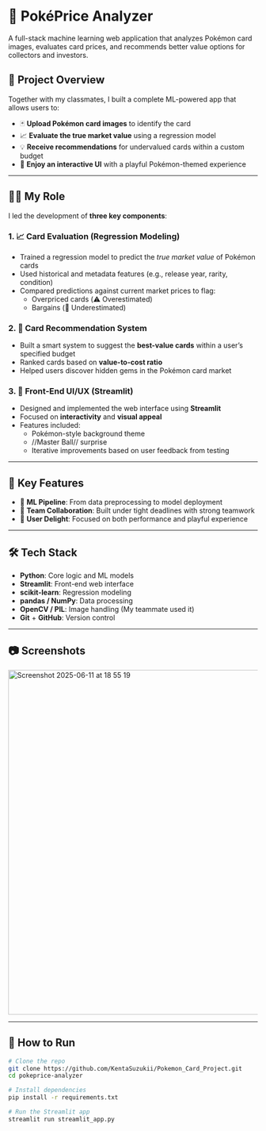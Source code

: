 # 🧠 PokéPrice Analyzer

A full-stack machine learning web application that analyzes Pokémon card images, evaluates card prices, and recommends better value options for collectors and investors.

## 🎯 Project Overview

Together with my classmates, I built a complete ML-powered app that allows users to:

- 🃏 **Upload Pokémon card images** to identify the card
- 📈 **Evaluate the true market value** using a regression model
- 💡 **Receive recommendations** for undervalued cards within a custom budget
- 🎨 **Enjoy an interactive UI** with a playful Pokémon-themed experience

---

## 👨‍💻 My Role

I led the development of **three key components**:

### 1. 📈 Card Evaluation (Regression Modeling)
- Trained a regression model to predict the *true market value* of Pokémon cards
- Used historical and metadata features (e.g., release year, rarity, condition)
- Compared predictions against current market prices to flag:
  - Overpriced cards (⚠️ Overestimated)
  - Bargains (💸 Underestimated)

### 2. 🧠 Card Recommendation System
- Built a smart system to suggest the **best-value cards** within a user’s specified budget
- Ranked cards based on **value-to-cost ratio**
- Helped users discover hidden gems in the Pokémon card market

### 3. 🎨 Front-End UI/UX (Streamlit)
- Designed and implemented the web interface using **Streamlit**
- Focused on **interactivity** and **visual appeal**
- Features included:
  - Pokémon-style background theme
  - //Master Ball// surprise
  - Iterative improvements based on user feedback from testing

---

## 🚀 Key Features

- 🧪 **ML Pipeline**: From data preprocessing to model deployment
- 🤝 **Team Collaboration**: Built under tight deadlines with strong teamwork
- 🌟 **User Delight**: Focused on both performance and playful experience

---

## 🛠️ Tech Stack

- **Python**: Core logic and ML models
- **Streamlit**: Front-end web interface
- **scikit-learn**: Regression modeling
- **pandas / NumPy**: Data processing
- **OpenCV / PIL**: Image handling (My teammate used it)
- **Git** + **GitHub**: Version control

---

## 📷 Screenshots
<img width="695" alt="Screenshot 2025-06-11 at 18 55 19" src="https://github.com/user-attachments/assets/c8f25936-1d5a-41b1-8be3-e84754b61529" />


---

## 📂 How to Run

```bash
# Clone the repo
git clone https://github.com/KentaSuzukii/Pokemon_Card_Project.git
cd pokeprice-analyzer

# Install dependencies
pip install -r requirements.txt

# Run the Streamlit app
streamlit run streamlit_app.py
